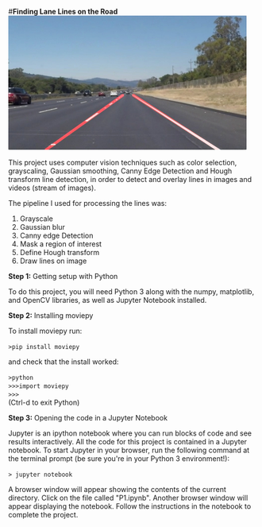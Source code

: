 #**Finding Lane Lines on the Road**
<img src="laneLines_thirdPass.jpg" width="480" alt="Combined Image" />

This project uses computer vision techniques such as color selection, grayscaling, Gaussian smoothing, Canny Edge Detection and Hough transform line detection, in order to detect and overlay lines in images and videos (stream of images).

The pipeline I used for processing the lines was:

1. Grayscale
2. Gaussian blur
3. Canny edge Detection
4. Mask a region of interest
5. Define Hough transform
6. Draw lines on image

**Step 1:** Getting setup with Python

To do this project, you will need Python 3 along with the numpy, matplotlib, and OpenCV libraries, as well as Jupyter Notebook installed.

**Step 2:** Installing moviepy  

To install moviepy run:

`>pip install moviepy`  

and check that the install worked:

`>python`  
`>>>import moviepy`  
`>>>`  
(Ctrl-d to exit Python)

**Step 3:** Opening the code in a Jupyter Notebook

Jupyter is an ipython notebook where you can run blocks of code and see results interactively.  All the code for this project is contained in a Jupyter notebook. To start Jupyter in your browser, run the following command at the terminal prompt (be sure you're in your Python 3 environment!):

`> jupyter notebook`

A browser window will appear showing the contents of the current directory.  Click on the file called "P1.ipynb".  Another browser window will appear displaying the notebook.  Follow the instructions in the notebook to complete the project.  
